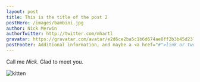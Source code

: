 ```yaml
---
layout: post
title: This is the title of the post 2
postHero: /images/bambini.jpg
author: Nick Merwin
authorTwitter: http://twitter.com/mhartl
gravatar: https://gravatar.com/avatar/e2d6ce2ba5c1b6d674ae8ff2b3b45d23?s=150
postFooter: Additional information, and maybe a <a href="#">link or two</a>
---
```


Call me *Nick*. Glad to meet you.

<img class="pull-left" src="http://placekitten.com/g/400/200"
     alt="kitten">

